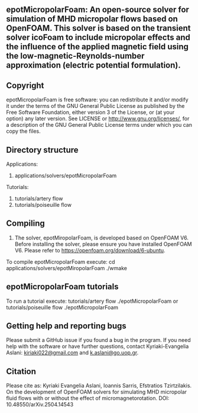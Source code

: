 

## epotMicropolarFoam: An open-source solver for simulation of MHD micropolar flows based on OpenFOAM. This solver is based on the transient solver icoFoam to include micropolar effects and the influence of the applied magnetic field using the low-magnetic-Reynolds-number approximation (electric potential formulation).

## Copyright
epotMicropolarFoam is free software: you can redistribute it and/or modify it under the terms of the GNU General Public License as published by the Free Software Foundation, either version 3 of the License, or (at your option) any later version. See LICENSE or http://www.gnu.org/licenses/, for a description of the GNU General Public License terms under which you can copy the files.

## Directory structure
Applications: 
1. applications/solvers/epotMicropolarFoam

Tutorials:
1. tutorials/artery flow
2. tutorials/poiseuille flow


## Compiling 
1. The solver, epotMiropolarFoam, is developed based on OpenFOAM V6. Before installing the solver, please ensure you have installed OpenFOAM V6. Please refer to https://openfoam.org/download/6-ubuntu.

To compile epotMicropolarFoam execute:
   cd applications/solvers/epotMiropolarFoam
   ./wmake


## epotMicropolarFoam tutorials
To run a tutorial execute:
tutorials/artery flow
./epotMicropolarFoam
or
tutorials/poiseuille flow
./epotMicropolarFoam


## Getting help and reporting bugs
Please submit a GitHub issue if you found a bug in the program. If you need help with the software or have further questions, contact Kyriaki-Evangelia Aslani: kiriaki022@gmail.com and k.aslani@go.uop.gr.


## Citation
Please cite as: Kyriaki Evangelia Aslani, Ioannis Sarris, Efstratios Tzirtzilakis. On the development of OpenFOAM solvers for simulating MHD micropolar fluid flows with or without the effect of micromagnetorotation. DOI: 10.48550/arXiv.2504.14543

